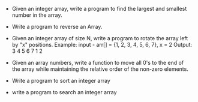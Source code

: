 - Given an integer array, write a program to find the largest and smallest number in the array.

- Write a program to reverse an Array.

- Given an integer array of size N, write a program to rotate the array left by "x" positions.
  Example:
  input - arr[] = {1, 2, 3, 4, 5, 6, 7}, x = 2
  Output: 3 4 5 6 7 1 2

- Given an array numbers, write a function to move all 0's to the end of the array while maintaining the relative order of the non-zero elements.

- Write a program to sort an integer array

- write a program to search an integer array